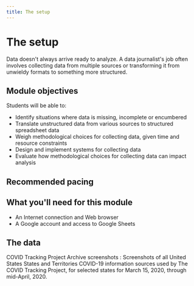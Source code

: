 ```yaml
---
title: The setup
---
```


# The setup

Data doesn't always arrive ready to analyze. A data journalist's job often involves collecting data from multiple sources or transforming it from unwieldy formats to something more structured.

## Module objectives

Students will be able to:

* Identify situations where data is missing, incomplete or encumbered
* Translate unstructured data from various sources to structured spreadsheet data
* Weigh methodological choices for collecting data, given time and resource constraints
* Design and implement systems for collecting data
* Evaluate how methodological choices for collecting data can impact analysis

## Recommended pacing

## What you'll need for this module

* An Internet connection and Web browser
* A Google account and access to Google Sheets

## The data

COVID Tracking Project Archive screenshots
: Screenshots of all United States States and Territories COVID-19 information sources used by The COVID Tracking Project, for selected states for March 15, 2020, through mid-April, 2020.